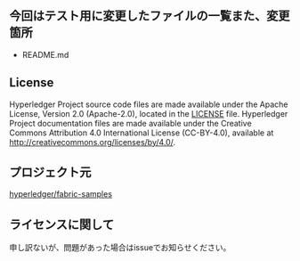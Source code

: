 ## 今回はテスト用に変更したファイルの一覧また、変更箇所
+ README.md

## License <a name="license"></a>

Hyperledger Project source code files are made available under the Apache License, Version 2.0 (Apache-2.0), located in the [LICENSE](LICENSE) file. Hyperledger Project documentation files are made available under the Creative Commons Attribution 4.0 International License (CC-BY-4.0), available at http://creativecommons.org/licenses/by/4.0/.

## プロジェクト元

[hyperledger/fabric-samples](https://github.com/hyperledger/fabric-samples)

## ライセンスに関して

申し訳ないが、問題があった場合はissueでお知らせください。
